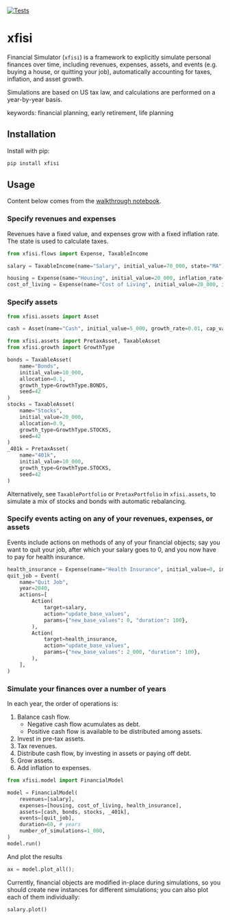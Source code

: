 [![Tests](https://github.com/pquinter/financial-planning/actions/workflows/ci.yml/badge.svg?branch=main)](https://github.com/pquinter/financial-planning/actions/workflows/ci.yml)

# xfisi

Financial Simulator (`xfisi`) is a framework to explicitly simulate personal finances over time, including revenues, expenses, assets, and events (e.g. buying a house, or quitting your job), automatically accounting for taxes, inflation, and asset growth.

Simulations are based on US tax law, and calculations are performed on a year-by-year basis.

keywords: financial planning, early retirement, life planning

## Installation

Install with pip:

```bash
pip install xfisi
```

## Usage

Content below comes from the [walkthrough notebook](notebooks/walkthrough.ipynb).

### Specify revenues and expenses

Revenues have a fixed value, and expenses grow with a fixed inflation rate.
The state is used to calculate taxes.

```python
from xfisi.flows import Expense, TaxableIncome

salary = TaxableIncome(name="Salary", initial_value=70_000, state="MA")

housing = Expense(name="Housing", initial_value=20_000, inflation_rate=0.02)
cost_of_living = Expense(name="Cost of Living", initial_value=20_000, inflation_rate=0.03)
```

### Specify assets

```python
from xfisi.assets import Asset

cash = Asset(name="Cash", initial_value=5_000, growth_rate=0.01, cap_value=10_000)
```

```python
from xfisi.assets import PretaxAsset, TaxableAsset
from xfisi.growth import GrowthType

bonds = TaxableAsset(
    name="Bonds",
    initial_value=10_000,
    allocation=0.1,
    growth_type=GrowthType.BONDS,
    seed=42
)
stocks = TaxableAsset(
    name="Stocks",
    initial_value=20_000,
    allocation=0.9,
    growth_type=GrowthType.STOCKS,
    seed=42
)
_401k = PretaxAsset(
    name="401k",
    initial_value=10_000,
    growth_type=GrowthType.STOCKS,
    seed=42
)
```

Alternatively, see `TaxablePortfolio` or `PretaxPortfolio` in `xfisi.assets`, to simulate a mix of stocks and bonds with automatic rebalancing.

### Specify events acting on any of your revenues, expenses, or assets

Events include actions on methods of any of your financial objects; say you want to quit your job, after which your salary goes to 0, and you now have to pay for health insurance.

```python
health_insurance = Expense(name="Health Insurance", initial_value=0, inflation_rate=0.03)
quit_job = Event(
    name="Quit Job",
    year=2040,
    actions=[
        Action(
            target=salary,
            action="update_base_values",
            params={"new_base_values": 0, "duration": 100},
        ),
        Action(
            target=health_insurance,
            action="update_base_values",
            params={"new_base_values": 2_000, "duration": 100},
        ),
    ],
)
```

### Simulate your finances over a number of years

In each year, the order of operations is:

1. Balance cash flow.
   - Negative cash flow acumulates as debt.
   - Positive cash flow is available to be distributed among assets.
2. Invest in pre-tax assets.
3. Tax revenues.
4. Distribute cash flow, by investing in assets or paying off debt.
5. Grow assets.
6. Add inflation to expenses.

```python
from xfisi.model import FinancialModel

model = FinancialModel(
    revenues=[salary],
    expenses=[housing, cost_of_living, health_insurance],
    assets=[cash, bonds, stocks, _401k],
    events=[quit_job],
    duration=60, # years
    number_of_simulations=1_000,
)
model.run()
```

And plot the results

```python
ax = model.plot_all();
```

Currently, financial objects are modified in-place during simulations, so you should create new instances for different simulations; you can also plot each of them individually:

```python
salary.plot()
```
